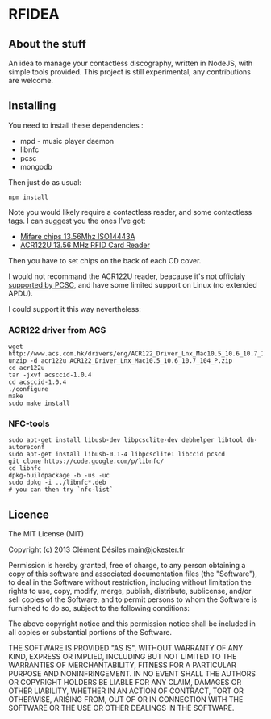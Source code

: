 # RFIDEA

## About the stuff 

An idea to manage your contactless discography, written in NodeJS, with simple tools provided.
This project is still experimental, any contributions are welcome.

## Installing

You need to install these dependencies :

* mpd - music player daemon
* libnfc
* pcsc
* mongodb

Then just do as usual:

	npm install

Note you would likely require a contactless reader, and some contactless tags. I can suggest you the ones I've got:

* [Mifare chips 13.56Mhz ISO14443A](http://www.aliexpress.com/snapshot/237740055.html)
* [ACR122U 13.56 MHz RFID Card Reader](http://www.aliexpress.com/snapshot/237740054.html)

Then you have to set chips on the back of each CD cover.

I would not recommand the ACR122U reader, beacause it's not officialy [supported by PCSC](http://pcsclite.alioth.debian.org/ccid/unsupported.html#0x072F0x2200), and have some limited support on Linux (no extended APDU).

I could support it this way nevertheless: 

### ACR122 driver from ACS

~~~{.bash}
wget http://www.acs.com.hk/drivers/eng/ACR122_Driver_Lnx_Mac10.5_10.6_10.7_104_P.zip
unzip -d acr122u ACR122_Driver_Lnx_Mac10.5_10.6_10.7_104_P.zip
cd acr122u 
tar -jxvf acsccid-1.0.4
cd acsccid-1.0.4
./configure
make
sudo make install
~~~

### NFC-tools

~~~{.bash}
sudo apt-get install libusb-dev libpcsclite-dev debhelper libtool dh-autoreconf
sudo apt-get install libusb-0.1-4 libpcsclite1 libccid pcscd
git clone https://code.google.com/p/libnfc/
cd libnfc
dpkg-buildpackage -b -us -uc
sudo dpkg -i ../libnfc*.deb
# you can then try `nfc-list`
~~~

## Licence

The MIT License (MIT)

Copyright (c) 2013 Clément Désiles <main@jokester.fr>

Permission is hereby granted, free of charge, to any person obtaining a copy
of this software and associated documentation files (the "Software"), to deal
in the Software without restriction, including without limitation the rights
to use, copy, modify, merge, publish, distribute, sublicense, and/or sell
copies of the Software, and to permit persons to whom the Software is
furnished to do so, subject to the following conditions:

The above copyright notice and this permission notice shall be included in
all copies or substantial portions of the Software.

THE SOFTWARE IS PROVIDED "AS IS", WITHOUT WARRANTY OF ANY KIND, EXPRESS OR
IMPLIED, INCLUDING BUT NOT LIMITED TO THE WARRANTIES OF MERCHANTABILITY,
FITNESS FOR A PARTICULAR PURPOSE AND NONINFRINGEMENT. IN NO EVENT SHALL THE
AUTHORS OR COPYRIGHT HOLDERS BE LIABLE FOR ANY CLAIM, DAMAGES OR OTHER
LIABILITY, WHETHER IN AN ACTION OF CONTRACT, TORT OR OTHERWISE, ARISING FROM,
OUT OF OR IN CONNECTION WITH THE SOFTWARE OR THE USE OR OTHER DEALINGS IN
THE SOFTWARE.
